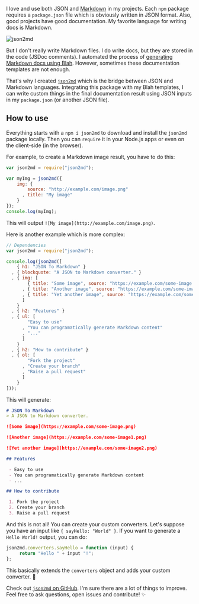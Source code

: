 I love and use both JSON and [Markdown](https://en.wikipedia.org/wiki/Markdown) in my projects. Each `npm` package requires a `package.json` file which is obviously written in JSON format. Also, good projects have good documentation. My favorite language for writing docs is Markdown.

![json2md](http://i.imgur.com/uj64JFw.png)

But I don't really write Markdown files. I do write docs, but they are stored in the code (JSDoc comments). I automated the process of [generating Markdown docs using Blah](http://ionicabizau.net/blog/25-increasing-productivity-using-blah-2-0-0). However, sometimes these documentation templates are not enough.

That's why I created [`json2md`](https://github.com/IonicaBizau/json2md) which is the bridge between JSON and Markdown languages. Integrating this package with my Blah templates, I can write custom things in the final documentation result using JSON inputs in my `package.json` (or another JSON file).

## How to use

Everything starts with a `npm i json2md` to download and install the `json2md` package locally. Then you can `require` it in your Node.js apps or even on the client-side (in the browser).

For example, to create a Markdown image result, you have to do this:

```js
var json2md = require("json2md");

var myImg = json2md({
    img: {
        source: "http://example.com/image.png"
      , title: "My image"
    }
});
console.log(myImg);
```

This will output `![My image](http://example.com/image.png)`.

Here is another example which is more complex:

```js
// Dependencies
var json2md = require("json2md");

console.log(json2md([
    { h1: "JSON To Markdown" }
  , { blockquote: "A JSON to Markdown converter." }
  , { img: [
        { title: "Some image", source: "https://example.com/some-image.png" }
      , { title: "Another image", source: "https://example.com/some-image1.png" }
      , { title: "Yet another image", source: "https://example.com/some-image2.png" }
      ]
    }
  , { h2: "Features" }
  , { ul: [
        "Easy to use"
      , "You can programatically generate Markdown content"
      , "..."
      ]
    }
  , { h2: "How to contribute" }
  , { ol: [
        "Fork the project"
      , "Create your branch"
      , "Raise a pull request"
      ]
    }
]));
```

This will generate:

```md
# JSON To Markdown
> A JSON to Markdown converter.

![Some image](https://example.com/some-image.png)

![Another image](https://example.com/some-image1.png)

![Yet another image](https://example.com/some-image2.png)

## Features

 - Easy to use
 - You can programatically generate Markdown content
 - ...

## How to contribute

 1. Fork the project
 2. Create your branch
 3. Raise a pull request
```

And this is not all! You can create your custom converters. Let's suppose you have an input like `{ sayHello: "World" }`. If you want to generate a `Hello World!` output, you can do:

```js
json2md.converters.sayHello = function (input) {
     return "Hello " + input "!";
};
```

This basically extends the `converters` object and adds your custom converter. :dizzy:

Check out [`json2md` on GitHub](https://github.com/IonicaBizau/json2md).
I'm sure there are a lot of things to improve. Feel free to ask questions, open issues and contribute! :sparkles:

